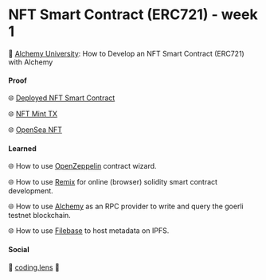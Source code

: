 #  NFT Smart Contract (ERC721) - week 1

:book: [Alchemy University](https://docs.alchemy.com/docs/1-how-to-develop-an-nft-smart-contract-erc721-with-alchemy): How to Develop an NFT Smart Contract (ERC721) with Alchemy

#### Proof

:globe_with_meridians: [Deployed NFT Smart Contract](https://goerli.etherscan.io/address/0x244fa2d054a839d50eaff3e31abe33681a327b4a)

:globe_with_meridians: [NFT Mint TX](https://goerli.etherscan.io/tx/0x62c3c667fe6df5ceafe4dac8f15e3d75f5f7386754c36798c4b00f635852ce0a)

:globe_with_meridians: [OpenSea NFT](https://testnets.opensea.io/assets/goerli/0x244fa2d054a839d50eaff3e31abe33681a327b4a/0)

#### Learned 

:globe_with_meridians: How to use [OpenZeppelin](https://docs.openzeppelin.com/contracts/4.x/wizard) contract wizard.

:globe_with_meridians: How to use [Remix](https://remix.ethereum.org) for online (browser) solidity smart contract development.

:globe_with_meridians: How to use [Alchemy](https://www.alchemy.com/) as an RPC provider to write and query the goerli testnet blockchain.

:globe_with_meridians: How to use [Filebase](https://www.filebase.com/) to host metadata on IPFS.

#### Social

:herb: [coding.lens](https://lenster.xyz/u/coding.lens) :herb: